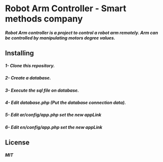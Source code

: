 # Robot Arm Controller - Smart methods company
##### Robot Arm controller is a project to control a robot arm remotely. Arm can be controlled by manipulating motors degree values. 

## Installing
##### 1- Clone this repository.
##### 2- Create a database.
##### 3- Execute the sql file on database.
##### 4- Edit database.php (Put the database connection data).
##### 5- Edit ar/config/app.php set the new appLink
##### 6- Edit en/config/app.php set the new appLink


## License
##### MIT
